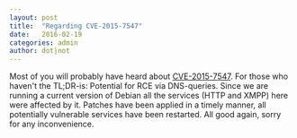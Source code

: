```yaml
---
layout: post
title:  "Regarding CVE-2015-7547"
date:   2016-02-19
categories: admin
author: dot|not
---
```

Most of you will probably have heard about
[CVE-2015-7547](https://googleonlinesecurity.blogspot.co.at/2016/02/cve-2015-7547-glibc-getaddrinfo-stack.html).
For those who haven't the TL;DR-is: Potential for RCE via DNS-queries. Since we
are running a current version of Debian all the services (HTTP and XMPP) here
were affected by it. Patches have been applied in a timely manner, all
potentially vulnerable services have been restarted. All good again, sorry for
any inconvenience.
